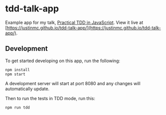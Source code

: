 # tdd-talk-app
Example app for my talk, [Practical TDD in JavaScript](https://github.com/justinmc/tdd-talk).  View it live at [https://justinmc.github.io/tdd-talk-app/](https://justinmc.github.io/tdd-talk-app/).

## Development
To get started developing on this app, run the following:

    npm install
    npm start

A development server will start at port 8080 and any changes will automatically update.

Then to run the tests in TDD mode, run this:

    npm run tdd
